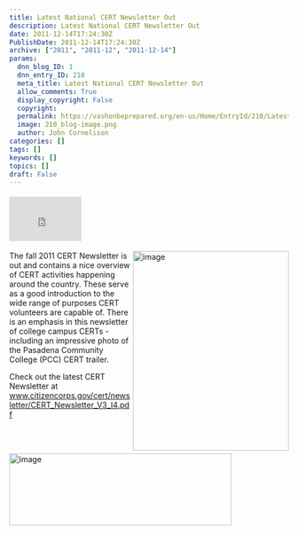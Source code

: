 ```yaml
---
title: Latest National CERT Newsletter Out
description: Latest National CERT Newsletter Out
date: 2011-12-14T17:24:30Z
PublishDate: 2011-12-14T17:24:30Z
archive: ["2011", "2011-12", "2011-12-14"]
params:
  dnn_blog_ID: 1
  dnn_entry_ID: 210
  meta_title: Latest National CERT Newsletter Out
  allow_comments: True
  display_copyright: False
  copyright:
  permalink: https://vashonbeprepared.org/en-us/Home/EntryId/210/Latest-National-CERT-Newsletter-Out
  image: 210_blog-image.png
  author: John Cornelison
categories: []
tags: []
keywords: []
topics: []
draft: False
---
```


<div class="wlWriterHeaderFooter" style="float:none; margin:0px; padding:4px 0px 4px 0px;"><iframe src="http://www.facebook.com/widgets/like.php?href=http://vashoneoc.org/Blogs/VashonPreparedness/tabid/164/EntryId/210/Latest-National-CERT-Newsletter-Out.aspx" scrolling="no" frameborder="0" style="border:none; width:130px; height:80px"></iframe></div><p><a href="./images/210/Windows-Live-Writer-Latest-National-CERT-Newsletter-Out_7F4C-image_2.png"><img style="background-image: none; border-right-width: 0px; margin: 0px 0px 0px 5px; padding-left: 0px; padding-right: 0px; display: inline; float: right; border-top-width: 0px; border-bottom-width: 0px; border-left-width: 0px; padding-top: 0px" title="image" border="0" alt="image" align="right" src="./images/210/Windows-Live-Writer-Latest-National-CERT-Newsletter-Out_7F4C-image_thumb.png" width="281" height="360" /></a>The fall 2011 CERT Newsletter is out and contains a nice overview of CERT activities happening around the country. These serve as a good introduction to the wide range of purposes CERT volunteers are capable of. There is an emphasis in this newsletter of college campus CERTs - including an impressive photo of the Pasadena Community College (PCC) CERT trailer.</p>  <p><a href="./images/210/Windows-Live-Writer-Latest-National-CERT-Newsletter-Out_7F4C-image_4.png"><img style="background-image: none; border-bottom: 0px; border-left: 0px; margin: 5px 5px 5px 0px; padding-left: 0px; padding-right: 0px; display: inline; float: left; border-top: 0px; border-right: 0px; padding-top: 0px" title="image" border="0" alt="image" align="left" src="./images/210/Windows-Live-Writer-Latest-National-CERT-Newsletter-Out_7F4C-image_thumb_1.png" width="401" height="130" /></a>Check out the latest CERT Newsletter at <a title="http://www.citizencorps.gov/cert/newsletter/CERT_Newsletter_V3_I4.pdf" href="http://www.citizencorps.gov/cert/newsletter/CERT_Newsletter_V3_I4.pdf">www.citizencorps.gov/cert/newsletter/CERT_Newsletter_V3_I4.pdf</a></p>
